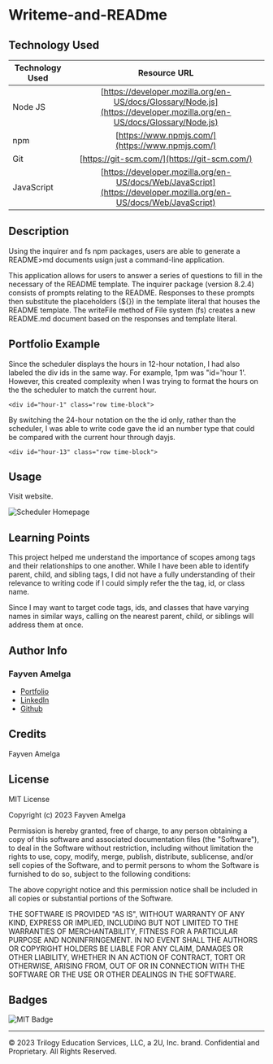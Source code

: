 # Writeme-and-READme

## Technology Used 

| Technology Used         | Resource URL           | 
| ------------- |:-------------:| 
| Node JS    | [https://developer.mozilla.org/en-US/docs/Glossary/Node.js](https://developer.mozilla.org/en-US/docs/Glossary/Node.js) | 
| npm     | [https://www.npmjs.com/](https://www.npmjs.com/)      |   
| Git | [https://git-scm.com/](https://git-scm.com/)     |    
| JavaScript    | [https://developer.mozilla.org/en-US/docs/Web/JavaScript](https://developer.mozilla.org/en-US/docs/Web/JavaScript) | 

## Description 

Using the inquirer and fs npm packages, users are able to generate a README>md documents usign just a command-line application.

This application allows for users to answer a series of questions to fill in the necessary of the README template. The inquirer package (version 8.2.4) consists of prompts relating to the README. Responses to these prompts then substitute the placeholders (${}) in the template literal that houses the README template. The writeFile method of File system (fs) creates a new README.md document based on the responses and template literal.  

## Portfolio Example

Since the scheduler displays the hours in 12-hour notation, I had also labeled the div ids in the same way. For example, 1pm was "id='hour 1'. However, this created complexity when I was trying to format the hours on the the scheduler to match the current hour. 


```function gatherCrit() {
<div id="hour-1" class="row time-block">
```

By switching the 24-hour notation on the the id only, rather than the scheduler, I was able to write code gave the id an number type that could be compared with the current hour through dayjs. 

```
<div id="hour-13" class="row time-block">
```


## Usage 

Visit website.


![Scheduler Homepage](./assets/images/Work%20Day%20Scheduler.jpeg)

## Learning Points 

This project helped me understand the importance of scopes among tags and their relationships to one another. While I have been able to identify parent, child, and sibling tags, I did not have a fully understanding of their relevance to writing code if I could simply refer the the tag, id, or class name. 

Since I may want to target code tags, ids, and classes that have varying names in similar ways, calling on the nearest parent, child, or siblings will address them at once.

## Author Info

### Fayven Amelga 


* [Portfolio](https://famelga.github.io/Portfolio/)
* [LinkedIn](https://www.linkedin.com/in/fayven-amelga-b09b17b6/)
* [Github](https://github.com/famelga)



## Credits

Fayven Amelga


## License

MIT License

Copyright (c) 2023 Fayven Amelga

Permission is hereby granted, free of charge, to any person obtaining a copy
of this software and associated documentation files (the "Software"), to deal
in the Software without restriction, including without limitation the rights
to use, copy, modify, merge, publish, distribute, sublicense, and/or sell
copies of the Software, and to permit persons to whom the Software is
furnished to do so, subject to the following conditions:

The above copyright notice and this permission notice shall be included in all
copies or substantial portions of the Software.

THE SOFTWARE IS PROVIDED "AS IS", WITHOUT WARRANTY OF ANY KIND, EXPRESS OR
IMPLIED, INCLUDING BUT NOT LIMITED TO THE WARRANTIES OF MERCHANTABILITY,
FITNESS FOR A PARTICULAR PURPOSE AND NONINFRINGEMENT. IN NO EVENT SHALL THE
AUTHORS OR COPYRIGHT HOLDERS BE LIABLE FOR ANY CLAIM, DAMAGES OR OTHER
LIABILITY, WHETHER IN AN ACTION OF CONTRACT, TORT OR OTHERWISE, ARISING FROM,
OUT OF OR IN CONNECTION WITH THE SOFTWARE OR THE USE OR OTHER DEALINGS IN THE
SOFTWARE.

## Badges

![MIT Badge](https://img.shields.io/badge/license-MIT-blue)

---

© 2023 Trilogy Education Services, LLC, a 2U, Inc. brand. Confidential and Proprietary. All Rights Reserved.
